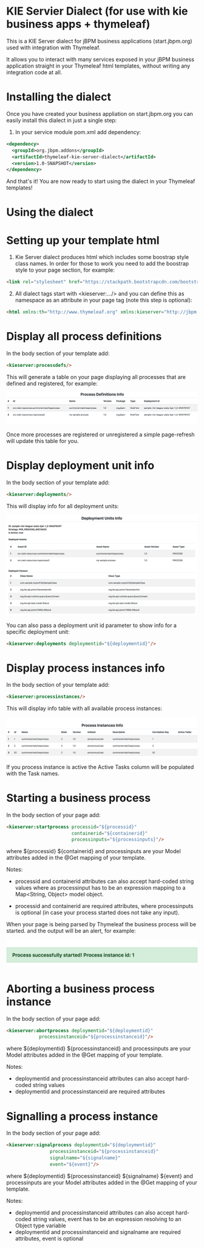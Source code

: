 # KIE Servier Dialect (for use with kie business apps + thymeleaf)

This is a KIE Server dialect for jBPM business applications (start.jbpm.org) used 
with integration with Thymeleaf. 

It allows you to interact with many services exposed in your jBPM business application
straight in your Thymeleaf html templates, without writing any integration code at all.

# Installing the dialect
Once you have created your business appliation on start.jbpm.org you can easily install this dialect
in just a single step:

1. In your service module pom.xml add dependency:
```xml
<dependency>
  <groupId>org.jbpm.addons</groupId>
  <artifactId>thymeleaf-kie-server-dialect</artifactId>
  <version>1.0-SNAPSHOT</version>
</dependency>
```
And that's it! You are now ready to start using the dialect in your Thymeleaf templates!

# Using the dialect

# Setting up your template html
1. Kie Server dialect produces html which includes some boostrap style class names. In order for those to work
you need to add the boostrap style to your page <head> section, for example:

```html
<link rel="stylesheet" href="https://stackpath.bootstrapcdn.com/bootstrap/4.1.0/css/bootstrap.min.css">  
```
2. All dialect tags start with &lt;kieserver:.../&gt; and you can define this as namespace as an attribute in your <html>
page tag (note this step is optional):

```html
<html xmlns:th="http://www.thymeleaf.org" xmlns:kieserver="http://jbpm.org/">
```

# Display all process definitions
In the body section of your template add:
```html
<kieserver:processdefs/>
```

This will generate a table on your page displaying all processes that are defined and registered, for example:

![Sample process definitions](sampleprocessdefs.png?raw=true)

Once more processes are registered or unregistered a simple page-refresh will update 
this table for you. 

# Display deployment unit info
In the body section of your template add:
```html
<kieserver:deployments/>
```

This will display info for all deployment units:

![Sample deployment unit info](sampledeploymentunits.png?raw=true)

You can also pass a deployment unit id parameter to show info for a specific 
deployment unit:

```html
<kieserver:deployments deploymentid="${deploymentid}"/>
```

# Display process instances info
In the body section of your template add:
```html
<kieserver:processinstances/>
```

This will display info table with  all available process instances:

![Sample deployment unit info](sampleprocessinstances.png?raw=true)

If you process instance is active the Active Tasks column will be populated with the 
Task names.


# Starting a business process
In the body section of your page add:
```html
<kieserver:startprocess processid="${processid}" 
                        containerid="${containerid}" 
                        processinputs="${processinputs}"/>
```

where ${processid} ${containerid} and processinputs are your Model attributes added in the 
@Get mapping of your template. 

Notes:
* processid and containerid attributes can also accept hard-coded string values
where as processinput has to be an expression mapping to a Map<String, Object> model object.

* processid and containerid are required attributes,
where processinputs is optional (in case your process started does not take any input).

When your page is being parsed by Thymeleaf the business process will be started. 
and the output will be an alert, for example:

![Sample process start result](sampleprocessstartresult.png?raw=true)

# Aborting a business process instance
In the body section of your page add:
```html
<kieserver:abortprocess deploymentid="${deploymentid}"
            processinstanceid="${processinstanceid}"/>
```

where ${deploymentid} ${processinstanceid} and processinputs are your Model attributes added in the 
@Get mapping of your template. 

Notes:
* deploymentid and processinstanceid attributes can also accept hard-coded string values
* deploymentid and processinstanceid are required attributes

# Signalling a process instance
In the body section of your page add:
```html
<kieserver:signalprocess deploymentid="${deploymentid}"
                processinstanceid="${processinstanceid}"
                signalname="${signalname}"
                event="${event}"/>
```

where ${deploymentid} ${processinstanceid} ${signalname} ${event} and processinputs are your Model attributes added in the 
@Get mapping of your template. 

Notes:
* deploymentid and processinstanceid attributes can also accept hard-coded string values, event has to be an expression resolving
to an Object type variable
* deploymentid and processinstanceid  and signalname are required attributes, event is optional